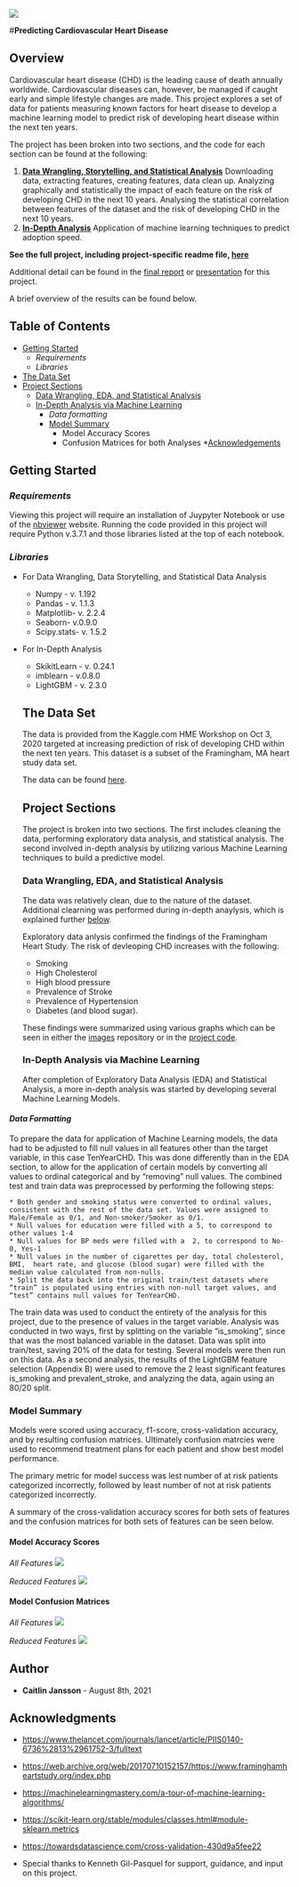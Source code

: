 ![](assets/readme-20fbeb24.jpg)

#<span>**Predicting Cardiovascular Heart Disease**<span>

## <span>Overview<span>
Cardiovascular heart disease (CHD) is the leading cause of death annually worldwide. Cardiovascular diseases can, however, be managed if caught early and simple lifestyle changes are made. This project explores a set of data for patients measuring known factors for heart disease to develop a machine learning model to predict risk of developing heart disease within the next ten years.

The project has been broken into two sections, and the code for each section can be found at the following:
1. **[Data Wrangling, Storytelling, and Statistical Analysis](https://github.com/CJEJansson/Springboard_Projects/blob/master/Predicting%20Cardivascular%20Heart%20Disease/Predicting%20CHD%20-%20In-Depth%20Analysis.ipynb)** Downloading data, extracting features, creating features, data clean up. Analyzing graphically and statistically the impact of each feature on the risk of developing CHD in the next 10 years. Analysing the statistical correlation between features of the dataset and the risk of developing CHD in the next 10 years.
2. **[In-Depth Analysis](https://github.com/CJEJansson/Springboard_Projects/blob/master/Predicting%20Cardivascular%20Heart%20Disease/Predicting%20Cardiovascular%20Disease.ipynb)** Application of machine learning techniques to predict adoption speed.

**See the full project, including project-specific readme file, [here](https://github.com/CJEJansson/Springboard_Projects/tree/master/Predicting%20Cardivascular%20Heart%20Disease)**

Additional detail can be found in the [final report](https://github.com/CJEJansson/Springboard_Projects/blob/master/Predicting%20Cardivascular%20Heart%20Disease/Reports/Predicting%20Cardiovascular%20Heart%20Disease.pdf) or [presentation](https://github.com/CJEJansson/Springboard_Projects/blob/master/Predicting%20Cardivascular%20Heart%20Disease/Presentations/Predicting%20Cardiovascular%20Heart%20Disease%20-%20Final%20Presentation.pdf) for this project.

A brief overview of the results can be found below.


## <span>**Table of Contents**<span>
* [Getting Started](#GettingStarted)
  * *Requirements*
  * *Libraries*
* [The Data Set](#DataSet)
* [Project Sections](#ProjectSections)
  * [Data Wrangling, EDA, and Statistical Analysis](#DataEDA)
  * [In-Depth Analysis via Machine Learning](#models)
    * *Data formatting*
    * [Model Summary](#ModelSummary)
      * Model Accuracy Scores
      * Confusion Matrices for both Analyses
*[Acknowledgements](#Acknowledgements)


## <span>**Getting Started**<span> <a name ="GettingStarted"></a>
### <span>*Requirements*<span>

Viewing this project will require an installation of Juypyter Notebook or use of the [nbviewer](https://nbviewer.jupyter.org/) website. Running the code provided in this project will require Python v.3.7.1 and those libraries listed at the top of each notebook.

### <span>*Libraries*<span>
* For Data Wrangling, Data Storytelling, and Statistical Data Analysis
  * Numpy - v. 1.192
  * Pandas - v. 1.1.3
  * Matplotlib- v. 2.2.4
  * Seaborn- v.0.9.0
  * Scipy.stats- v. 1.5.2

* For In-Depth Analysis
  * SkikitLearn - v. 0.24.1
  * imblearn - v.0.8.0
  * LightGBM - v. 2.3.0


  <a name ="DataSet"></a>
  ## <span>The Data Set<span>
  The data is provided from the Kaggle.com HME Workshop on Oct 3, 2020  targeted at increasing prediction of risk of developing CHD within the next ten years. This dataset is a subset of the Framingham, MA heart study data set.

  The data can be found [here](https://www.kaggle.com/christofel04/cardiovascular-study-dataset-predict-heart-disea).


  <a name ="ProjectSections"></a>
  ## <span>Project Sections<span>
  The project is broken into two sections. The first includes cleaning the data, performing exploratory data analysis, and statistical analysis. The second involved in-depth analysis by utilizing various Machine Learning techniques to build a predictive model.


  <a name ="DataEDA"></a>
  ### <span>Data Wrangling, EDA, and Statistical Analysis<span>
  The data was relatively clean, due to the nature of the dataset. Additional clearning was performed during in-depth anaylysis, which is explained further [below](#models).

  Exploratory data anlysis confirmed the findings of the Framingham Heart Study. The risk of devleoping CHD increases with the following:
  * Smoking
  * High Cholesterol
  * High blood pressure
  * Prevalence of Stroke
  * Prevalence of Hypertension
  * Diabetes (and blood sugar).

  These findings were summarized using various graphs which can be seen in either the [images](https://github.com/CJEJansson/Springboard_Projects/tree/master/Predicting%20Cardivascular%20Heart%20Disease/images) repository or in the [project code](https://github.com/CJEJansson/Springboard_Projects/blob/master/Predicting%20Cardivascular%20Heart%20Disease/Predicting%20Cardiovascular%20Disease.ipynb).


  <a name ="models"></a>
  ### <span>In-Depth Analysis via Machine Learning<span>
  After completion of Exploratory Data Analysis (EDA) and Statistical Analysis, a more in-depth analysis was started by developing several Machine Learning Models.

#### <span>*Data Formatting*<span>

  To prepare the data for application of Machine Learning models, the data had to be adjusted to fill null values in all features other than the target variable, in this case TenYearCHD.  This was done differently than in the EDA section, to allow for the application of certain models by converting all values to ordinal categorical and by “removing” null values. The combined test and train data was preprocessed by performing the following steps:

    * Both gender and smoking status were converted to ordinal values, consistent with the rest of the data set. Values were assigned to Male/Female as 0/1, and Non-smoker/Smoker as 0/1.
    * Null values for education were filled with a 5, to correspond to other values 1-4
    * Null values for BP meds were filled with a  2, to correspond to No-0, Yes-1
    * Null values in the number of cigarettes per day, total cholesterol, BMI,  heart rate, and glucose (blood sugar) were filled with the median value calculated from non-nulls.
    * Split the data back into the original train/test datasets where “train” is populated using entries with non-null target values, and “test” contains null values for TenYearCHD.

The train data was used to conduct the entirety of the analysis for this project, due to the presence of values in the target variable. Analysis was conducted in two ways, first by splitting on the variable “is_smoking”, since that was the most balanced variable in the dataset. Data was split into train/test, saving 20% of the data for testing. Several models were then run on this data.  As a second analysis, the results of the LightGBM feature selection (Appendix B) were used to remove the 2 least significant features is_smoking and prevalent_stroke, and analyzing the data, again using an 80/20 split.

<a name ="ModelSummary"></a>
### <span>Model Summary<span>
Models were scored using accuracy, f1-score, cross-validation accuracy, and by resulting confusion matrices.
Ultimately confusion matrcies were used to recommend treatment plans for each patient and show best model performance.

The primary metric for model success was lest number of at risk patients categorized incorrectly, followed by least number of not at risk patients categorized incorrectly.

A summary of the cross-validation accuracy scores for both sets of features and the confusion matrices for both sets of features can be seen below.

#### <span>Model Accuracy Scores<span>

*All Features*
![](assets/readme-953a8f34.png)

*Reduced Features*
![](assets/readme-a262436d.png)

#### <span>Model Confusion Matrices<span>

*All Features*
![](assets/readme-cbc02744.png)

*Reduced Features*
![](assets/readme-c133e2c7.png)


<a name ="Acknowledgements"></a>
## <span>Author<span>

* **Caitlin Jansson** - August 8th, 2021

## <span>Acknowledgments <span>

  * https://www.thelancet.com/journals/lancet/article/PIIS0140-6736%2813%2961752-3/fulltext
  * https://web.archive.org/web/20170710152157/https://www.framinghamheartstudy.org/index.php
  * https://machinelearningmastery.com/a-tour-of-machine-learning-algorithms/
  * https://scikit-learn.org/stable/modules/classes.html#module-sklearn.metrics
  * https://towardsdatascience.com/cross-validation-430d9a5fee22

* Special thanks to Kenneth Gil-Pasquel for support, guidance, and input on this project.
